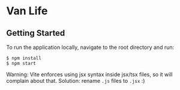 # Van Life


## Getting Started
To run the application locally, navigate to the root directory and run: 

```
$ npm install
$ npm start
````
Warning: Vite enforces using jsx syntax inside jsx/tsx files, so it will complain about that. Solution: rename `.js` files to `.jsx` :)
